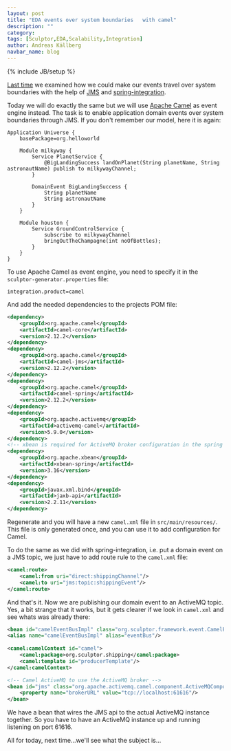 ```yaml
---
layout: post
title: "EDA events over system boundaries   with camel"
description: ""
category: 
tags: [Sculptor,EDA,Scalability,Integration]
author: Andreas Källberg
navbar_name: blog
---
```

{% include JB/setup %}

[Last time][1] we examined how we could make our events travel over system boundaries with the help of [JMS][2] and [spring-integration][3].

Today we will do exactly the same but we will use [Apache Camel][4] as event engine instead. The task is to enable application domain events over system boundaries through JMS. If you don't remember our model, here it is again:

~~~
Application Universe {
    basePackage=org.helloworld

    Module milkyway {
        Service PlanetService {
            @BigLandingSuccess landOnPlanet(String planetName, String astronautName) publish to milkywayChannel;
        }
    
        DomainEvent BigLandingSuccess {
            String planetName
            String astronautName
        }
    }

    Module houston {
        Service GroundControlService {
            subscribe to milkywayChannel
            bringOutTheChampagne(int noOfBottles);
        }
    }
}
~~~

To use Apache Camel as event engine, you need to specify it in the `sculptor-generator.properties` file:

~~~
integration.product=camel
~~~

And add the needed dependencies to the projects POM file:

~~~ xml
<dependency>
    <groupId>org.apache.camel</groupId>
    <artifactId>camel-core</artifactId>
    <version>2.12.2</version>
</dependency>
<dependency>
    <groupId>org.apache.camel</groupId>
    <artifactId>camel-jms</artifactId>
    <version>2.12.2</version>
</dependency>
<dependency>
    <groupId>org.apache.camel</groupId>
    <artifactId>camel-spring</artifactId>
    <version>2.12.2</version>
</dependency>
<dependency>
    <groupId>org.apache.activemq</groupId>
    <artifactId>activemq-camel</artifactId>
    <version>5.9.0</version>
</dependency>
<!-- xbean is required for ActiveMQ broker configuration in the spring xml file -->
<dependency>
    <groupId>org.apache.xbean</groupId>
    <artifactId>xbean-spring</artifactId>
    <version>3.16</version>
</dependency>
<dependency>
    <groupId>javax.xml.bind</groupId>
    <artifactId>jaxb-api</artifactId>
    <version>2.2.11</version>
</dependency>
~~~

Regenerate and you will have a new `camel.xml` file in `src/main/resources/`. This file is only generated once, and you can use it to add configuration for Camel.

To do the same as we did with spring-integration, i.e. put a domain event on a JMS topic, we just have to add route rule to the `camel.xml` file:

~~~ xml
<camel:route>
    <camel:from uri="direct:shippingChannel"/>
    <camel:to uri="jms:topic:shippingEvent"/>
</camel:route>
~~~

And that's it. Now we are publishing our domain event to an ActiveMQ topic. Yes, a bit strange that it works, but it gets clearer if we look in `camel.xml` and see whats was already there:

~~~ xml
<bean id="camelEventBusImpl" class="org.sculptor.framework.event.CamelEventBusImpl"/>
<alias name="camelEventBusImpl" alias="eventBus"/>
 
<camel:camelContext id="camel">
    <camel:package>org.sculptor.shipping</camel:package>
    <camel:template id="producerTemplate"/>
</camel:camelContext>

<!-- Camel ActiveMQ to use the ActiveMQ broker -->
<bean id="jms" class="org.apache.activemq.camel.component.ActiveMQComponent">
    <property name="brokerURL" value="tcp://localhost:61616"/>
</bean>
~~~

We have a bean that wires the JMS api to the actual ActiveMQ instance together. So you have to have an ActiveMQ instance up and running listening on port 61616.

All for today, next time...we'll see what the subject is...


   [1]: /2010/08/02/eda-events-over-system-boundaries
   [2]: http://en.wikipedia.org/wiki/Java_Message_Service
   [3]: http://springsource.org/spring-integration
   [4]: http://camel.apache.org/

